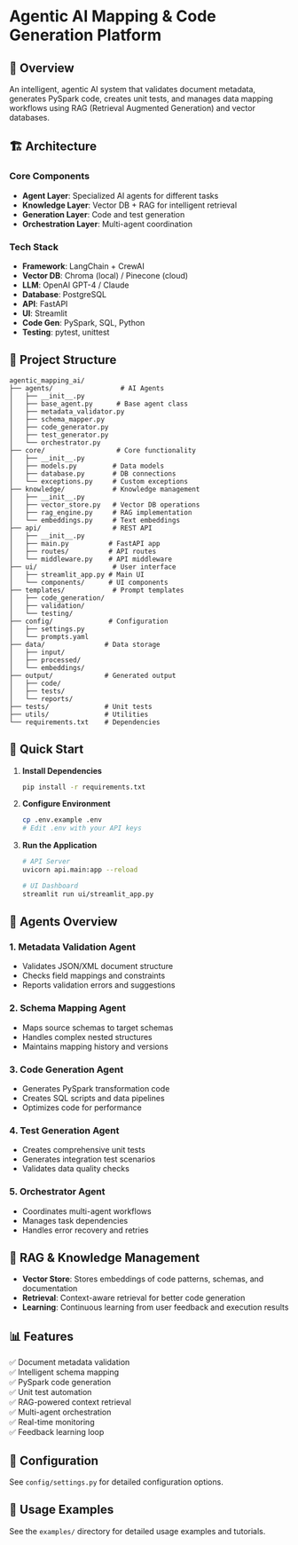 # Agentic AI Mapping & Code Generation Platform

## 🎯 Overview
An intelligent, agentic AI system that validates document metadata, generates PySpark code, creates unit tests, and manages data mapping workflows using RAG (Retrieval Augmented Generation) and vector databases.

## 🏗️ Architecture

### Core Components
- **Agent Layer**: Specialized AI agents for different tasks
- **Knowledge Layer**: Vector DB + RAG for intelligent retrieval
- **Generation Layer**: Code and test generation
- **Orchestration Layer**: Multi-agent coordination

### Tech Stack
- **Framework**: LangChain + CrewAI
- **Vector DB**: Chroma (local) / Pinecone (cloud)
- **LLM**: OpenAI GPT-4 / Claude
- **Database**: PostgreSQL
- **API**: FastAPI
- **UI**: Streamlit
- **Code Gen**: PySpark, SQL, Python
- **Testing**: pytest, unittest

## 📁 Project Structure

```
agentic_mapping_ai/
├── agents/                 # AI Agents
│   ├── __init__.py
│   ├── base_agent.py      # Base agent class
│   ├── metadata_validator.py
│   ├── schema_mapper.py
│   ├── code_generator.py
│   ├── test_generator.py
│   └── orchestrator.py
├── core/                  # Core functionality
│   ├── __init__.py
│   ├── models.py         # Data models
│   ├── database.py       # DB connections
│   └── exceptions.py     # Custom exceptions
├── knowledge/            # Knowledge management
│   ├── __init__.py
│   ├── vector_store.py   # Vector DB operations
│   ├── rag_engine.py     # RAG implementation
│   └── embeddings.py     # Text embeddings
├── api/                  # REST API
│   ├── __init__.py
│   ├── main.py          # FastAPI app
│   ├── routes/          # API routes
│   └── middleware.py    # API middleware
├── ui/                   # User interface
│   ├── streamlit_app.py # Main UI
│   └── components/      # UI components
├── templates/            # Prompt templates
│   ├── code_generation/
│   ├── validation/
│   └── testing/
├── config/              # Configuration
│   ├── settings.py
│   └── prompts.yaml
├── data/               # Data storage
│   ├── input/
│   ├── processed/
│   └── embeddings/
├── output/             # Generated output
│   ├── code/
│   ├── tests/
│   └── reports/
├── tests/              # Unit tests
├── utils/              # Utilities
└── requirements.txt    # Dependencies
```

## 🚀 Quick Start

1. **Install Dependencies**
   ```bash
   pip install -r requirements.txt
   ```

2. **Configure Environment**
   ```bash
   cp .env.example .env
   # Edit .env with your API keys
   ```

3. **Run the Application**
   ```bash
   # API Server
   uvicorn api.main:app --reload
   
   # UI Dashboard
   streamlit run ui/streamlit_app.py
   ```

## 🤖 Agents Overview

### 1. Metadata Validation Agent
- Validates JSON/XML document structure
- Checks field mappings and constraints
- Reports validation errors and suggestions

### 2. Schema Mapping Agent
- Maps source schemas to target schemas
- Handles complex nested structures
- Maintains mapping history and versions

### 3. Code Generation Agent
- Generates PySpark transformation code
- Creates SQL scripts and data pipelines
- Optimizes code for performance

### 4. Test Generation Agent
- Creates comprehensive unit tests
- Generates integration test scenarios
- Validates data quality checks

### 5. Orchestrator Agent
- Coordinates multi-agent workflows
- Manages task dependencies
- Handles error recovery and retries

## 🧠 RAG & Knowledge Management

- **Vector Store**: Stores embeddings of code patterns, schemas, and documentation
- **Retrieval**: Context-aware retrieval for better code generation
- **Learning**: Continuous learning from user feedback and execution results

## 📊 Features

✅ Document metadata validation  
✅ Intelligent schema mapping  
✅ PySpark code generation  
✅ Unit test automation  
✅ RAG-powered context retrieval  
✅ Multi-agent orchestration  
✅ Real-time monitoring  
✅ Feedback learning loop  

## 🔧 Configuration

See `config/settings.py` for detailed configuration options.

## 📝 Usage Examples

See the `examples/` directory for detailed usage examples and tutorials.